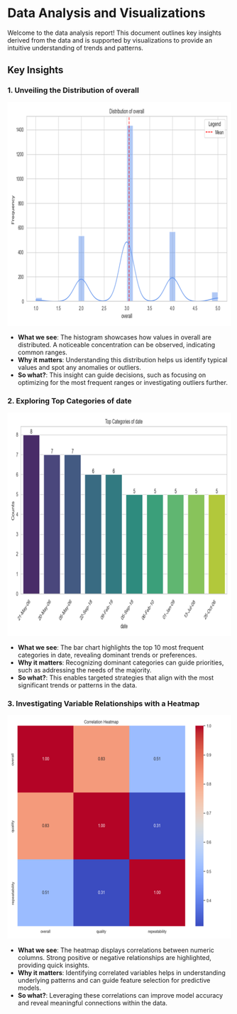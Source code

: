 
# Data Analysis and Visualizations

Welcome to the data analysis report! This document outlines key insights derived from the data and is supported by visualizations to provide an intuitive understanding of trends and patterns.

## Key Insights

### 1. Unveiling the Distribution of overall
![Distribution of overall](./overall_histogram.png)
- **What we see**: The histogram showcases how values in overall are distributed. A noticeable concentration can be observed, indicating common ranges.
- **Why it matters**: Understanding this distribution helps us identify typical values and spot any anomalies or outliers.
- **So what?**: This insight can guide decisions, such as focusing on optimizing for the most frequent ranges or investigating outliers further.

### 2. Exploring Top Categories of date
![Top Categories of date](./date_bar.png)
- **What we see**: The bar chart highlights the top 10 most frequent categories in date, revealing dominant trends or preferences.
- **Why it matters**: Recognizing dominant categories can guide priorities, such as addressing the needs of the majority.
- **So what?**: This enables targeted strategies that align with the most significant trends or patterns in the data.

### 3. Investigating Variable Relationships with a Heatmap
![Correlation Heatmap](./correlation_heatmap.png)
- **What we see**: The heatmap displays correlations between numeric columns. Strong positive or negative relationships are highlighted, providing quick insights.
- **Why it matters**: Identifying correlated variables helps in understanding underlying patterns and can guide feature selection for predictive models.
- **So what?**: Leveraging these correlations can improve model accuracy and reveal meaningful connections within the data.

